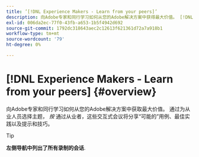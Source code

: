 ```yaml
---
title: ’[!DNL Experience Makers - Learn from your peers]’
description: 向Adobe专家和同行学习如何从您的Adobe解决方案中获得最大价值。 [!DNL Experience Makers - Learn from your peers] 是一个全球性的虚拟客户学习活动系列，专注于深入了解 [!DNL Adobe Experience Cloud] 解决方案。
exl-id: 006da2ec-77f0-43fb-a653-1b5f4942d692
source-git-commit: 1792dc318643aec2c12613f621361d72a7a918b1
workflow-type: tm+mt
source-wordcount: '79'
ht-degree: 0%

---
```


# [!DNL Experience Makers - Learn from your peers] {#overview}

<!-- <img alt="Experience Makers Learn from your peers" src="./assets/skill-exchange.png" /> -->

向Adobe专家和同行学习如何从您的Adobe解决方案中获取最大价值。 通过为从业人员选择主题， _按_ 通过从业者，这些交互式会议将分享“可能的”用例、最佳实践以及提示和技巧。

>[!TIP]
>
>**左侧导航中列出了所有录制的会话**.
